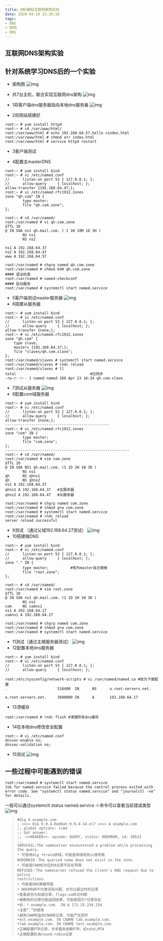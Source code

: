```yaml
---
title: DNS模拟互联网架构实验
date: 2020-03-10 15:35:28
tags:
- DNS
- 架构
- DNS
---
```


## 互联网DNS架构实验

## 针对系统学习DNS后的一个实验

- 架构图
  ![img](DNS模拟互联网架构实验/37bcfb09b8b8cebde697769102cef9aa.png)
  
  <!--more-->
  
- 共7台主机，联合实现互联网dns架构
  ![img](DNS模拟互联网架构实验/a0927242123387df4964be9d5edc1c7b.png)
  
- 1将客户端dns服务器指向本地dns服务器
  ![img](DNS模拟互联网架构实验/7197edf6388d27da546e825f8d836630.png)
  
- 2将网站搭建好

```
root:~ # yum install httpd
root:~ # cd /var/www/html/
root:/var/www/html # echo 192.168.64.57,hello >index.html
root:/var/www/html # chmod a+r index.html
root:/var/www/html # service httpd restart
```

- 3客户端测试

  

  

- 4配置主masterDNS

```
root:~ # yum install bind
root:~ # vi /etc/named.conf
//      listen-on port 53 { 127.0.0.1; };
//      allow-query     { localhost; };
allow-transfer {192.168.64.47;}; 
root:~ # vi /etc/named.rfc1912.zones
zone "qh.com" IN {
        type master;
        file "qh.com.zone";
};

root:~ # cd /var/named/
root:/var/named # vi qh.com.zone
$TTL 1D
@ IN SOA ns1 qh.mail.com. ( 1 1H 10M 1D 3H )
        NS ns1
        NS ns2

ns1 A 192.168.64.37
ns2 A 192.168.64.47
www A 192.168.64.57

root:/var/named # chgrp named qh.com.zone
root:/var/named # chmod 640 qh.com.zone
#### 语法检查
root:/var/named # named-checkconf
#### 启动服务
root:/var/named # systemctl start named.service
```

- 5客户端测试master服务器
  ![img](DNS模拟互联网架构实验/bb046f33cee7c3d4cf7d69d7098020d6.png)
- 6搭建从服务器

```
root:~ # yum install bind
root:~ # vi /etc/named.conf
//      listen-on port 53 { 127.0.0.1; };
//      allow-query     { localhost; };
allow-transfer {none;}; 
root:~ # vi /etc/named.rfc1912.zones
zone "qh.com" {
    type slave;
    masters {192.168.64.37;};                                              
    file "slaves/qh.com.slave";
};
root:/var/named/slaves # systemctl start named.service 
root:/var/named/slaves # rndc reload                   
root:/var/named/slaves # ll
total                                  #已同步
-rw-r--r-- 1 named named 269 Apr 23 16:34 qh.com.slave
```

- 7测试从服务器
  ![img](DNS模拟互联网架构实验/387ebb426c0f93635ae1dd16195720f9.png)
- 8配置com域服务器

```
root:~ # yum install bind
root:~ # vi /etc/named.conf
//      listen-on port 53 { 127.0.0.1; };
//      allow-query     { localhost; };
allow-transfer {none;}; 
------------------------------------------------
root:~ # vi /etc/named.rfc1912.zones
zone "com" IN {
        type master;
        file "com.zone";
};
---------------------------------------------------------
root:~ # cd /var/named/
root:/var/named # vim com.zone
$TTL 1D
@ IN SOA NS1 qh.mail.com. (1 1D 1H 1W 3D )
        NS ns1
qh      NS qhns1
qh      NS qhns2
ns1 A 192.168.64.27
qhns1 A 192.168.64.37   #主服务器
qhns2 A 192.168.64.47   #从服务器

root:/var/named # chgrp named com.zone 
root:/var/named # chmod g+w com.zone 
root:/var/named # systemctl start named.service 
root:/var/named # rndc reload
server reload successful
```

- 9测试 （通过父域192.168.64.27测试）
  ![img](DNS模拟互联网架构实验/ae666cb5b3f78c9e8a3907fb3835ebc7.png)
- 10搭建根DNS

```
root:~ # yum install bind
root:~ # vi /etc/named.conf
//      listen-on port 53 { 127.0.0.1; };
//      allow-query     { localhost; };
zone "." IN {
        type master;          #改为master自己做根
        file "root.zone";
};

root:~ # cd /var/named/
root:/var/named # vim root.zone
$TTL 1D
@ IN SOA ns1 qh.mail.com. (1 1D 1H 1W 3D )
        NS ns1
com     NS comns1
ns1 A 192.168.64.17
comns1 A 192.168.64.27

root:/var/named # chgrp named com.zone 
root:/var/named # chmod g+w com.zone 
root:/var/named # systemctl start named.service 
```

- 11测试（通过主根服务器测试）
  ![img](DNS模拟互联网架构实验/439afc3698b239beee93e66d027ceab1.png)
- 12配置本地dns服务器

```
root:~ # yum install bind
root:~ # vi /etc/named.conf
//      listen-on port 53 { 127.0.0.1; };
//      allow-query     { localhost; };

root:/etc/sysconfig/network-scripts # vi /var/named/named.ca #改为下面配置
.                       518400  IN      NS      a.root-servers.net.

a.root-servers.net.     3600000 IN      A       192.168.64.17
```

- 13清缓存

```
root:/var/named # rndc flush #清理所有dns缓存
```

- 14在本地dns修改安全配置

```
root:~ # vi /etc/named.conf 
dnssec-enable no;
dnssec-validation no;
```

- 15测试
  ![img](DNS模拟互联网架构实验/0c10bdf2abc4cf1c7b3cd301da6c1dd1.png)

## 一些过程中可能遇到的错误

```
root:/var/named # systemctl start named.service
Job for named.service failed because the control process exited with error code. See "systemctl status named.service" and "journalctl -xe" for details.
```

一般可以通过systemctl status named.service -l 命令可以查看当前错误类型
![img](DNS模拟互联网架构实验/1f0d9bb330ea28c452b560a7c5842cf7.png)

> ```
> #dig A example.com
> ; <<>> DiG 9.9.4-RedHat-9.9.4-14.el7 <<>> A example.com
> ;; global options: +cmd
> ;; Got answer:
> ;; ->>HEADER<<- opcode: QUERY, status: NOERROR, id: 30523
> ...
> SERVFAIL:The nameserver encountered a problem while processing the query.
> • 可使用dig +trace排错，可能是网络和防火墙导致
> NXDOMAIN：The queried name does not exist in the zone.
> • 可能是CNAME对应的A记录不存在导致
> REFUSED：The nameserver refused the client's DNS request due to policy
> restrictions.
> • 可能是DNS策略导致
> • NOERROR不代表没有问题，也可以是过时的记录
> •查看是否为权威记录，flags:aa标记判断
> •被删除的记录仍能返回结果，可能是因为*记录存在
> •如：*.example.com． IN A 172.25.254.254
> •注意“.”的使用
> •避免CNAME指向CNAME记录，可能产生回环
> •est.example.com. IN CNAME lab.example.com.
> •lab.example.com. IN CNAME test.example.com.
> •正确配置PTR记录，许多服务依赖PTR，如sshd,MTA
> •正确配置轮询round-robin记录
> ```